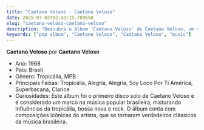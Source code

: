```yaml
---
title: "Caetano Veloso - Caetano Veloso"
date: 2025-07-02T02:43:15.789650
slug: "caetano-veloso-caetano-veloso"
description: "Descubra o álbum 'Caetano Veloso' de Caetano Veloso, um destaque na música pop."
keywords: ["pop album", "Caetano Veloso", "Caetano Veloso", "music"]
---
```


**Caetano Veloso** por **Caetano Veloso**
- Ano: 1968
- País: Brasil
- Gênero: Tropicália, MPB
- Principais Faixas: Tropicália, Alegria, Alegria, Soy Loco Por Ti América, Superbacana, Clarice
- Curiosidades: Este álbum foi o primeiro disco solo de Caetano Veloso e é considerado um marco na música popular brasileira, misturando influências da tropicália, bossa nova e rock. O álbum conta com composições icônicas do artista, que se tornaram verdadeiros clássicos da música brasileira.
